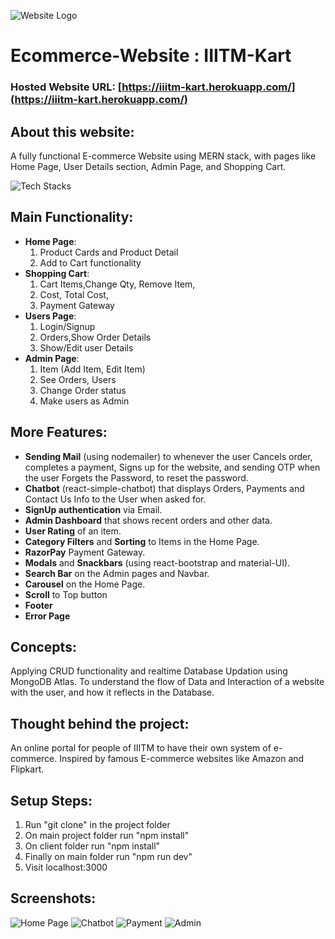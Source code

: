 ![Website Logo](https://drive.google.com/uc?export=view&id=1HP5dHzuDV0AuERFG3yab1Vneudp7nRHI)
# Ecommerce-Website : IIITM-Kart  

### Hosted Website URL: [https://iiitm-kart.herokuapp.com/](https://iiitm-kart.herokuapp.com/)
## About this website: 
A fully functional E-commerce Website using MERN stack, with pages like Home Page, User Details section, Admin Page, and Shopping Cart.

![Tech Stacks](https://drive.google.com/uc?export=view&id=1pnZtK2X8E0aUOgwGSKjKUSPiOoKfqOlZ)

## Main Functionality: 
* **Home Page**: 
  1. Product Cards and Product Detail 
  1. Add to Cart functionality
* **Shopping Cart**: 
  1. Cart Items,Change Qty, Remove Item,
  1. Cost, Total Cost, 
  1. Payment Gateway
* **Users Page**:
  1. Login/Signup
  1. Orders,Show Order Details
  1. Show/Edit user Details
* **Admin Page**:
  1. Item (Add Item, Edit Item)
  1. See Orders, Users
  1. Change Order status
  1. Make users as Admin
  
## More Features:
* **Sending Mail** (using nodemailer) to whenever the user Cancels order, completes a payment, Signs up for the website, and sending OTP when the user Forgets the Password, to reset the password.
* **Chatbot** (react-simple-chatbot) that displays Orders, Payments and Contact Us Info to the User when asked for.
* **SignUp authentication** via Email.
* **Admin Dashboard** that shows recent orders and other data.
* **User Rating** of an item.
* **Category Filters** and **Sorting** to Items in the Home Page.
* **RazorPay** Payment Gateway.
* **Modals** and **Snackbars** (using react-bootstrap and material-UI).
* **Search Bar** on the Admin pages and Navbar.
* **Carousel** on the Home Page.
* **Scroll** to Top button
* **Footer**
* **Error Page**

## Concepts:
Applying CRUD functionality and realtime Database Updation using MongoDB Atlas. To understand the flow of Data and Interaction of a website with the user, and how it reflects in the Database.

## Thought behind the project:
An online portal for people of IIITM to have their own system of e-commerce. Inspired by famous E-commerce websites like Amazon and Flipkart. 

## Setup Steps: 
1. Run "git clone" in the project folder
1. On main project folder run "npm install"
1. On client folder run "npm install"
1. Finally on main folder run "npm run dev"
1. Visit localhost:3000 

## Screenshots:
![Home Page](https://drive.google.com/uc?export=view&id=154ytB_mmaQKcE_WdZ_muJBN4zKQrDL-_)
![Chatbot](https://drive.google.com/uc?export=view&id=1-PrXGQtMHxhgXvAY1Hc1264kbo1gIo2J)
![Payment](https://drive.google.com/uc?export=view&id=1Qc5WMpFq8976ln4OpBYeo3jNt68k1Ebv)
![Admin](https://drive.google.com/uc?export=view&id=1YMxXgsO4A_K5FP-DBHHY8QXqWY0kWBuF)
